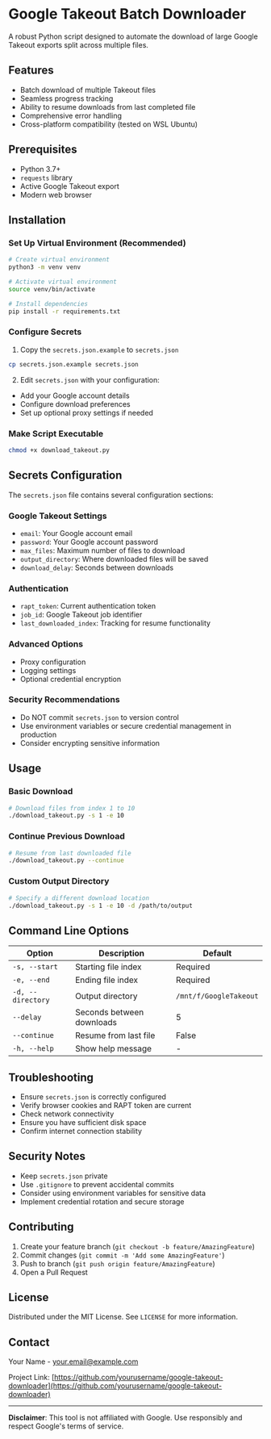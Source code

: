 # Google Takeout Batch Downloader

A robust Python script designed to automate the download of large Google Takeout exports split across multiple files.

## Features

- Batch download of multiple Takeout files
- Seamless progress tracking
- Ability to resume downloads from last completed file
- Comprehensive error handling
- Cross-platform compatibility (tested on WSL Ubuntu)

## Prerequisites

- Python 3.7+
- `requests` library
- Active Google Takeout export
- Modern web browser

## Installation

### Set Up Virtual Environment (Recommended)

```bash
# Create virtual environment
python3 -m venv venv

# Activate virtual environment
source venv/bin/activate

# Install dependencies
pip install -r requirements.txt
```

### Configure Secrets

1. Copy the `secrets.json.example` to `secrets.json`
```bash
cp secrets.json.example secrets.json
```

2. Edit `secrets.json` with your configuration:
- Add your Google account details
- Configure download preferences
- Set up optional proxy settings if needed

### Make Script Executable

```bash
chmod +x download_takeout.py
```

## Secrets Configuration

The `secrets.json` file contains several configuration sections:

### Google Takeout Settings
- `email`: Your Google account email
- `password`: Your Google account password
- `max_files`: Maximum number of files to download
- `output_directory`: Where downloaded files will be saved
- `download_delay`: Seconds between downloads

### Authentication
- `rapt_token`: Current authentication token
- `job_id`: Google Takeout job identifier
- `last_downloaded_index`: Tracking for resume functionality

### Advanced Options
- Proxy configuration
- Logging settings
- Optional credential encryption

### Security Recommendations
- Do NOT commit `secrets.json` to version control
- Use environment variables or secure credential management in production
- Consider encrypting sensitive information

## Usage

### Basic Download

```bash
# Download files from index 1 to 10
./download_takeout.py -s 1 -e 10
```

### Continue Previous Download

```bash
# Resume from last downloaded file
./download_takeout.py --continue
```

### Custom Output Directory

```bash
# Specify a different download location
./download_takeout.py -s 1 -e 10 -d /path/to/output
```

## Command Line Options

| Option | Description | Default |
|--------|-------------|---------|
| `-s, --start` | Starting file index | Required |
| `-e, --end` | Ending file index | Required |
| `-d, --directory` | Output directory | `/mnt/f/GoogleTakeout` |
| `--delay` | Seconds between downloads | 5 |
| `--continue` | Resume from last file | False |
| `-h, --help` | Show help message | - |

## Troubleshooting

- Ensure `secrets.json` is correctly configured
- Verify browser cookies and RAPT token are current
- Check network connectivity
- Ensure you have sufficient disk space
- Confirm internet connection stability

## Security Notes

- Keep `secrets.json` private
- Use `.gitignore` to prevent accidental commits
- Consider using environment variables for sensitive data
- Implement credential rotation and secure storage

## Contributing

1. Create your feature branch (`git checkout -b feature/AmazingFeature`)
2. Commit changes (`git commit -m 'Add some AmazingFeature'`)
3. Push to branch (`git push origin feature/AmazingFeature`)
4. Open a Pull Request

## License

Distributed under the MIT License. See `LICENSE` for more information.

## Contact

Your Name - your.email@example.com

Project Link: [https://github.com/yourusername/google-takeout-downloader](https://github.com/yourusername/google-takeout-downloader)

---

**Disclaimer**: This tool is not affiliated with Google. Use responsibly and respect Google's terms of service.
